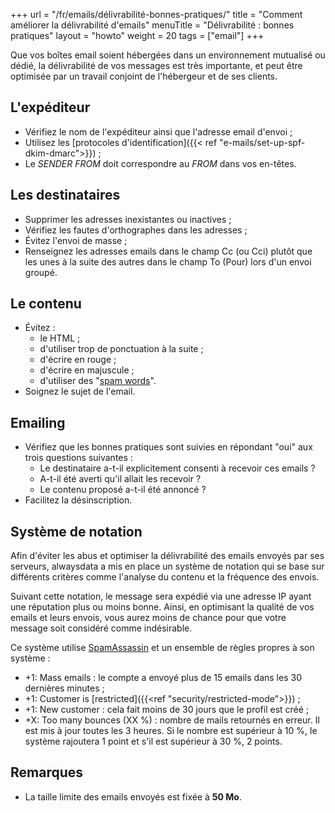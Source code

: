 +++
url = "/fr/emails/délivrabilité-bonnes-pratiques/"
title = "Comment améliorer la délivrabilité d'emails"
menuTitle = "Délivrabilité : bonnes pratiques"
layout = "howto"
weight = 20
tags = ["email"]
+++

Que vos boîtes email soient hébergées dans un environnement mutualisé ou dédié, la délivrabilité de vos messages est très importante, et peut être optimisée par un travail conjoint de l'hébergeur et de ses clients.

## L'expéditeur

- Vérifiez le nom de l'expéditeur ainsi que l'adresse email d'envoi ;
- Utilisez les [protocoles d'identification]({{< ref "e-mails/set-up-spf-dkim-dmarc">}}) ;
- Le _SENDER FROM_ doit correspondre au _FROM_ dans vos en-têtes.

## Les destinataires

- Supprimer les adresses inexistantes ou inactives ;
- Vérifiez les fautes d'orthographes dans les adresses ;
- Évitez l'envoi de masse ;
- Renseignez les adresses emails dans le champ Cc (ou Cci) plutôt que les unes à la suite des autres dans le champ To (Pour) lors d'un envoi groupé.

## Le contenu

- Évitez :
    - le HTML ;
    - d'utiliser trop de ponctuation à la suite ;
    - d'écrire en rouge ;
    - d'écrire en majuscule ;
    - d'utiliser des "[spam words](https://www.pme-web.com/wp-content/uploads/2014/08/Emailing-Guide-Ultime-des-Mots-Interdits-PME-Web.pdf)".
- Soignez le sujet de l'email.

## Emailing

- Vérifiez que les bonnes pratiques sont suivies en répondant "oui" aux trois questions suivantes :
    - Le destinataire a-t-il explicitement consenti à recevoir ces emails ?
    - A-t-il été averti qu'il allait les recevoir ?
    - Le contenu proposé a-t-il été annoncé ?
- Facilitez la désinscription.


## Système de notation

Afin d'éviter les abus et optimiser la délivrabilité des emails envoyés par ses serveurs, alwaysdata a mis en place un système de notation qui se base sur différents critères comme l'analyse du contenu et la fréquence des envois.

Suivant cette notation, le message sera expédié via une adresse IP ayant une réputation plus ou moins bonne. Ainsi, en optimisant la qualité de vos emails et leurs envois, vous aurez moins de chance pour que votre message soit considéré comme indésirable.

Ce système utilise [SpamAssassin](https://spamassassin.apache.org/) et un ensemble de règles propres à son système :

- +1: Mass emails : le compte a envoyé plus de 15 emails dans les 30 dernières minutes ;
- +1: Customer is [restricted]({{<ref "security/restricted-mode">}}) ;
- +1: New customer : cela fait moins de 30 jours que le profil est créé ; 
- +X: Too many bounces (XX %) : nombre de mails retournés en erreur. Il est mis à jour toutes les 3 heures. Si le nombre est supérieur à 10 %, le système rajoutera 1 point et s'il est supérieur à 30 %, 2 points.


## Remarques

- La taille limite des emails envoyés est fixée à **50 Mo**.
